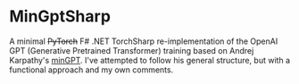 # MinGptSharp

A minimal ~~PyTorch~~ F# .NET TorchSharp re-implementation of the OpenAI GPT (Generative Pretrained Transformer)
training based on Andrej Karpathy's [minGPT](https://github.com/karpathy/minGPT). I've attempted to follow
his general structure, but with a functional approach and my own comments.